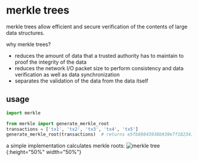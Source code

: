 # merkle trees
merkle trees allow efficient and secure verification of the contents of large data structures.

why merkle trees?
* reduces the amount of data that a trusted authority has to maintain to proof the integrity of the data
* reduces the network I/O packet size to perform consistency and data verification as well as data synchronization
* separates the validation of the data from the data itself

## usage
```python
import merkle

from merkle import generate_merkle_root
transactions = ['tx1', 'tx2', 'tx3', 'tx4', 'tx5']
generate_merkle_root(transactions)  # returns e5fb69843938b939e7f1823414b2e3aaa52c1eaa
```

a simple implementation calculates merkle roots:
![merkle tree](http://orm-chimera-prod.s3.amazonaws.com/1234000001802/images/msbt_0702.png){:height="50%" width="50%"} 